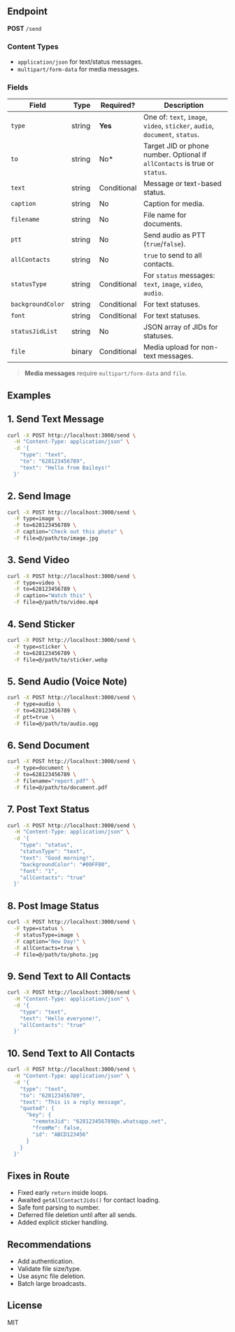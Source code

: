 ## Endpoint

**POST** `/send`

### Content Types

* `application/json` for text/status messages.
* `multipart/form-data` for media messages.

### Fields

| Field             | Type   | Required?   | Description                                                                 |
| ----------------- | ------ | ----------- | --------------------------------------------------------------------------- |
| `type`            | string | **Yes**     | One of: `text`, `image`, `video`, `sticker`, `audio`, `document`, `status`. |
| `to`              | string | No\*        | Target JID or phone number. Optional if `allContacts` is true or `status`.  |
| `text`            | string | Conditional | Message or text-based status.                                               |
| `caption`         | string | No          | Caption for media.                                                          |
| `filename`        | string | No          | File name for documents.                                                    |
| `ptt`             | string | No          | Send audio as PTT (`true`/`false`).                                         |
| `allContacts`     | string | No          | `true` to send to all contacts.                                             |
| `statusType`      | string | Conditional | For `status` messages: `text`, `image`, `video`, `audio`.                   |
| `backgroundColor` | string | Conditional | For text statuses.                                                          |
| `font`            | string | Conditional | For text statuses.                                                          |
| `statusJidList`   | string | No          | JSON array of JIDs for statuses.                                            |
| `file`            | binary | Conditional | Media upload for non-text messages.                                         |

> **Media messages** require `multipart/form-data` and `file`.

## Examples

## 1. Send Text Message

```bash
curl -X POST http://localhost:3000/send \
  -H "Content-Type: application/json" \
  -d '{
    "type": "text",
    "to": "628123456789",
    "text": "Hello from Baileys!"
  }'
```

## 2. Send Image

```bash
curl -X POST http://localhost:3000/send \
  -F type=image \
  -F to=628123456789 \
  -F caption="Check out this photo" \
  -F file=@/path/to/image.jpg
```

## 3. Send Video

```bash
curl -X POST http://localhost:3000/send \
  -F type=video \
  -F to=628123456789 \
  -F caption="Watch this" \
  -F file=@/path/to/video.mp4
```

## 4. Send Sticker

```bash
curl -X POST http://localhost:3000/send \
  -F type=sticker \
  -F to=628123456789 \
  -F file=@/path/to/sticker.webp
```

## 5. Send Audio (Voice Note)

```bash
curl -X POST http://localhost:3000/send \
  -F type=audio \
  -F to=628123456789 \
  -F ptt=true \
  -F file=@/path/to/audio.ogg
```

## 6. Send Document

```bash
curl -X POST http://localhost:3000/send \
  -F type=document \
  -F to=628123456789 \
  -F filename="report.pdf" \
  -F file=@/path/to/document.pdf
```

## 7. Post Text Status

```bash
curl -X POST http://localhost:3000/send \
  -H "Content-Type: application/json" \
  -d '{
    "type": "status",
    "statusType": "text",
    "text": "Good morning!",
    "backgroundColor": "#00FF00",
    "font": "1",
    "allContacts": "true"
  }'
```

## 8. Post Image Status

```bash
curl -X POST http://localhost:3000/send \
  -F type=status \
  -F statusType=image \
  -F caption="New Day!" \
  -F allContacts=true \
  -F file=@/path/to/photo.jpg
```

## 9. Send Text to All Contacts

```bash
curl -X POST http://localhost:3000/send \
  -H "Content-Type: application/json" \
  -d '{
    "type": "text",
    "text": "Hello everyone!",
    "allContacts": "true"
  }'
```

## 10. Send Text to All Contacts

```bash
curl -X POST http://localhost:3000/send \
  -H "Content-Type: application/json" \
  -d '{
    "type": "text",
    "to": "628123456789",
    "text": "This is a reply message",
    "quoted": {
      "key": {
        "remoteJid": "628123456789@s.whatsapp.net",
        "fromMe": false,
        "id": "ABCD123456"
      }
    }
  }'
```

## Fixes in Route

* Fixed early `return` inside loops.
* Awaited `getAllContactJids()` for contact loading.
* Safe font parsing to number.
* Deferred file deletion until after all sends.
* Added explicit sticker handling.

## Recommendations

* Add authentication.
* Validate file size/type.
* Use async file deletion.
* Batch large broadcasts.

## License

MIT
